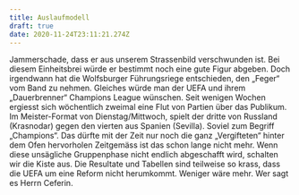 ```yaml
---
title: Auslaufmodell
draft: true
date: 2020-11-24T23:11:21.274Z
---
```

Jammerschade, dass er aus unserem Strassenbild verschwunden ist. Bei diesem Einheitsbrei würde er bestimmt noch eine gute Figur abgeben. Doch irgendwann hat die Wolfsburger Führungsriege entschieden, den „Feger“ vom Band zu nehmen. Gleiches würde man der UEFA und ihrem „Dauerbrenner“ Champions  League wünschen. Seit wenigen Wochen ergiesst sich wöchentlich zweimal eine Flut von Partien über das Publikum. Im Meister-Format von Dienstag/Mittwoch, spielt der dritte von Russland (Krasnodar) gegen den vierten aus Spanien (Sevilla). Soviel zum Begriff „Champions“. Das dürfte mit der Zeit nur noch die ganz „Vergifteten“ hinter dem Ofen hervorholen Zeitgemäss ist das schon lange nicht mehr. Wenn diese unsägliche Gruppenphase nicht endlich abgeschafft wird, schalten wir die Kiste aus. Die Resultate und Tabellen sind teilweise so krass, dass die UEFA um eine Reform nicht herumkommt. Weniger wäre mehr. Wer sagt es Herrn Ceferin.